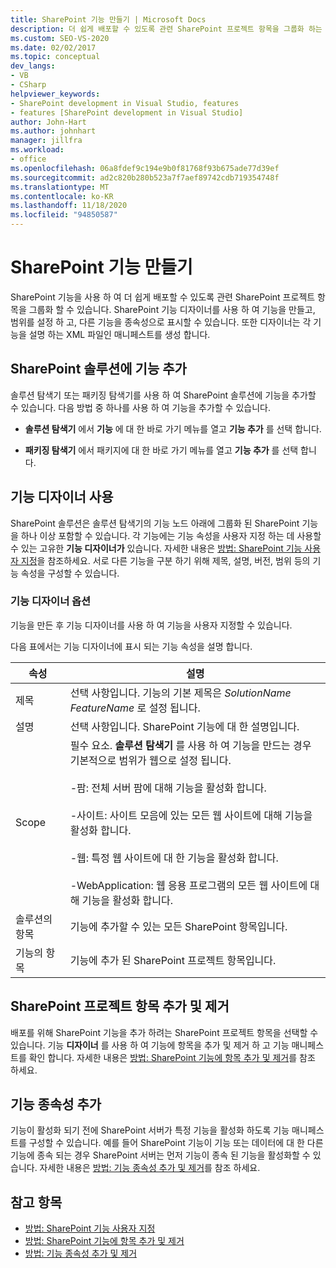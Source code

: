 ```yaml
---
title: SharePoint 기능 만들기 | Microsoft Docs
description: 더 쉽게 배포할 수 있도록 관련 SharePoint 프로젝트 항목을 그룹화 하는 SharePoint 기능을 만듭니다. SharePoint 솔루션에 기능을 추가 합니다. 기능 디자이너를 사용 합니다.
ms.custom: SEO-VS-2020
ms.date: 02/02/2017
ms.topic: conceptual
dev_langs:
- VB
- CSharp
helpviewer_keywords:
- SharePoint development in Visual Studio, features
- features [SharePoint development in Visual Studio]
author: John-Hart
ms.author: johnhart
manager: jillfra
ms.workload:
- office
ms.openlocfilehash: 06a8fdef9c194e9b0f81768f93b675ade77d39ef
ms.sourcegitcommit: ad2c820b280b523a7f7aef89742cdb719354748f
ms.translationtype: MT
ms.contentlocale: ko-KR
ms.lasthandoff: 11/18/2020
ms.locfileid: "94850587"
---
```

# <a name="create-sharepoint-features"></a>SharePoint 기능 만들기
  SharePoint 기능을 사용 하 여 더 쉽게 배포할 수 있도록 관련 SharePoint 프로젝트 항목을 그룹화 할 수 있습니다. SharePoint 기능 디자이너를 사용 하 여 기능을 만들고, 범위를 설정 하 고, 다른 기능을 종속성으로 표시할 수 있습니다. 또한 디자이너는 각 기능을 설명 하는 XML 파일인 매니페스트를 생성 합니다.

## <a name="add-features-to-the-sharepoint-solution"></a>SharePoint 솔루션에 기능 추가
 솔루션 탐색기 또는 패키징 탐색기를 사용 하 여 SharePoint 솔루션에 기능을 추가할 수 있습니다. 다음 방법 중 하나를 사용 하 여 기능을 추가할 수 있습니다.

- **솔루션 탐색기** 에서 **기능** 에 대 한 바로 가기 메뉴를 열고 **기능 추가** 를 선택 합니다.

- **패키징 탐색기** 에서 패키지에 대 한 바로 가기 메뉴를 열고 **기능 추가** 를 선택 합니다.

## <a name="using-the-feature-designer"></a>기능 디자이너 사용
 SharePoint 솔루션은 솔루션 탐색기의 기능 노드 아래에 그룹화 된 SharePoint 기능을 하나 이상 포함할 수 있습니다. 각 기능에는 기능 속성을 사용자 지정 하는 데 사용할 수 있는 고유한 **기능 디자이너가** 있습니다. 자세한 내용은 [방법: SharePoint 기능 사용자 지정](../sharepoint/how-to-customize-a-sharepoint-feature.md)을 참조하세요. 서로 다른 기능을 구분 하기 위해 제목, 설명, 버전, 범위 등의 기능 속성을 구성할 수 있습니다.

### <a name="feature-designer-options"></a>기능 디자이너 옵션
 기능을 만든 후 기능 디자이너를 사용 하 여 기능을 사용자 지정할 수 있습니다.

 다음 표에서는 기능 디자이너에 표시 되는 기능 속성을 설명 합니다.

|속성|설명|
|--------------|-----------------|
|제목|선택 사항입니다. 기능의 기본 제목은 *SolutionName* *FeatureName* 로 설정 됩니다.|
|설명|선택 사항입니다. SharePoint 기능에 대 한 설명입니다.|
|Scope|필수 요소. **솔루션 탐색기** 를 사용 하 여 기능을 만드는 경우 기본적으로 범위가 웹으로 설정 됩니다.<br /><br /> -팜: 전체 서버 팜에 대해 기능을 활성화 합니다.<br /><br /> -사이트: 사이트 모음에 있는 모든 웹 사이트에 대해 기능을 활성화 합니다.<br /><br /> -웹: 특정 웹 사이트에 대 한 기능을 활성화 합니다.<br /><br /> -WebApplication: 웹 응용 프로그램의 모든 웹 사이트에 대해 기능을 활성화 합니다.|
|솔루션의 항목|기능에 추가할 수 있는 모든 SharePoint 항목입니다.|
|기능의 항목|기능에 추가 된 SharePoint 프로젝트 항목입니다.|

## <a name="add-and-remove-sharepoint-project-items"></a>SharePoint 프로젝트 항목 추가 및 제거
 배포를 위해 SharePoint 기능을 추가 하려는 SharePoint 프로젝트 항목을 선택할 수 있습니다. 기능 **디자이너** 를 사용 하 여 기능에 항목을 추가 및 제거 하 고 기능 매니페스트를 확인 합니다. 자세한 내용은 [방법: SharePoint 기능에 항목 추가 및 제거](../sharepoint/how-to-add-and-remove-items-to-sharepoint-features.md)를 참조 하세요.

## <a name="add-feature-dependencies"></a>기능 종속성 추가
 기능이 활성화 되기 전에 SharePoint 서버가 특정 기능을 활성화 하도록 기능 매니페스트를 구성할 수 있습니다. 예를 들어 SharePoint 기능이 기능 또는 데이터에 대 한 다른 기능에 종속 되는 경우 SharePoint 서버는 먼저 기능이 종속 된 기능을 활성화할 수 있습니다. 자세한 내용은 [방법: 기능 종속성 추가 및 제거](../sharepoint/how-to-add-and-remove-feature-dependencies.md)를 참조 하세요.

## <a name="see-also"></a>참고 항목
- [방법: SharePoint 기능 사용자 지정](../sharepoint/how-to-customize-a-sharepoint-feature.md)
- [방법: SharePoint 기능에 항목 추가 및 제거](../sharepoint/how-to-add-and-remove-items-to-sharepoint-features.md)
- [방법: 기능 종속성 추가 및 제거](../sharepoint/how-to-add-and-remove-feature-dependencies.md)
